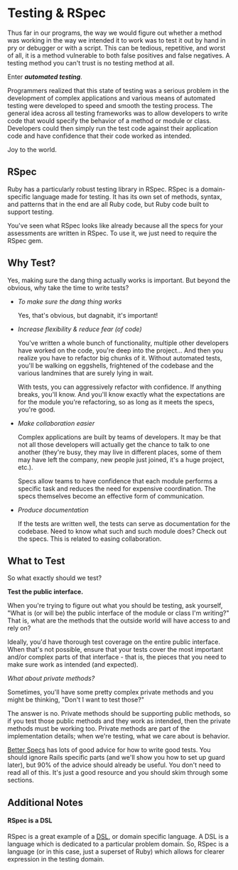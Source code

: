 # Testing & RSpec

Thus far in our programs, the way we would figure out whether a method
was working in the way we intended it to work was to test it out by hand
in pry or debugger or with a script. This can be tedious, repetitive,
and worst of all, it is a method vulnerable to both false positives and
false negatives. A testing method you can't trust is no testing method
at all.

Enter ***automated testing***.

Programmers realized that this state of testing was a serious problem in
the development of complex applications and various means of  automated
testing were developed to speed and smooth the testing process. The
general idea across all testing frameworks was to allow developers to
write code that would specify the behavior of a method or module or
class. Developers could then simply run the test code against their
application code and have confidence that their code worked as intended.

Joy to the world.

## RSpec

Ruby has a particularly robust testing library in RSpec. RSpec is a
domain-specific language made for testing. It has its own set of
methods, syntax, and patterns that in the end are all Ruby code, but
Ruby code built to support testing.

You've seen what RSpec looks like already because all the specs for
your assessments are written in RSpec.  To use it, we just need to require the RSpec gem.   

## Why Test?

Yes, making sure the dang thing actually works is important. But beyond
the obvious, why take the time to write tests?

* *To make sure the dang thing works*

  Yes, that's obvious, but dagnabit, it's important!

* *Increase flexibility & reduce fear (of code)*

  You've written a whole bunch of functionality, multiple other
  developers have worked on the code, you're deep into the project...
  And then you realize you have to refactor big chunks of it. Without
  automated tests, you'll be walking on eggshells, frightened of the
  codebase and the various landmines that are surely lying in wait.

  With tests, you can aggressively refactor with confidence. If
  anything breaks, you'll know. And you'll know exactly what the
  expectations are for the module you're refactoring, so as long as
  it meets the specs, you're good.

* *Make collaboration easier*

  Complex applications are built by teams of developers. It may be that
  not all those developers will actually get the chance to talk to one
  another (they're busy, they may live in different places, some of
  them may have left the company, new people just joined, it's a
  huge project, etc.).

  Specs allow teams to have confidence that each module performs a
  specific task and reduces the need for expensive coordination. The
  specs themselves become an effective form of communication.

* *Produce documentation*

  If the tests are written well, the tests can serve as documentation
  for the codebase. Need to know what such and such module does?
  Check out the specs. This is related to easing collaboration.


## What to Test

So what exactly should we test?

**Test the public interface.**

When you're trying to figure out what you should be testing, ask
yourself, "What is (or will be) the public interface of the module
or class I'm writing?" That is, what are the methods that the outside
world will have access to and rely on?

Ideally, you'd have thorough test coverage on the entire public
interface. When that's not possible, ensure that your tests cover
the most important and/or complex parts of that interface - that is,
the pieces that you need to make sure work as intended (and
expected).

*What about private methods?*

Sometimes, you'll have some pretty complex private methods and you
might be thinking, "Don't I want to test those?"

The answer is no. Private methods should be supporting public methods,
so if you test those public methods and they work as intended, then
the private methods must be working too. Private methods are part of
the implementation details; when we're testing, what we care about is
behavior.

[Better Specs][better-specs] has lots of good advice for how to write
good tests. You should ignore Rails specific parts (and we'll show you
how to set up guard later), but 90% of the advice should already be
useful. You don't need to read all of this. It's just a good resource
and you should skim through some sections.

[better-specs]: http://betterspecs.org/

## Additional Notes

#### RSpec is a DSL

RSpec is a great example of a [DSL][dsl-wiki], or domain specific
language. A DSL is a language which is dedicated to a particular problem
domain. So, RSpec is a language (or in this case, just a superset of
Ruby) which allows for clearer expression in the testing domain.

[dsl-wiki]: https://en.wikipedia.org/wiki/Domain-specific_language
